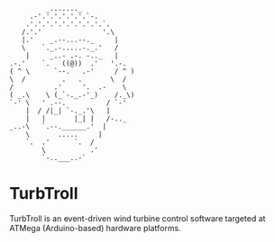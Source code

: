 <!-- language: lang-none -->
             _......._
         .-'.'.'.'.'.'.`-.
        .'.'.'.'.'.'.'.'.'.`.
       /.'.'               '.\
       |.'    _.--...--._     |
       \    `._.-.....-._.'   /
        |     _..- .-. -.._   |
    .-.'    `.   ((@))  .'   '.-.
    ( ^ \      `--.   .-'     / ^ )
    \  /         .   .       \  /
    /          .'     '.  .-    \
    ( _.\    \ (_`-._.-'_)    /._\)
    `-' \   ' .--.          / `-'
        |  / /|_| `-._.'\   |
        |   |       |_| |   /-.._
    _..-\   `.--.______.'  |
        \       .....     |
        `.  .'      `.  /
            \           .'
            `-..___..-`

# TurbTroll

TurbTroll is an event-driven wind turbine control software targeted at ATMega (Arduino-based) hardware platforms. 


